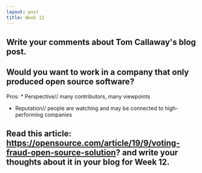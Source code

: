 ```yaml
---
layout: post
title: Week 12
---
```

## Write your comments about Tom Callaway's blog post.

## Would you want to work in a company that only produced open source software?
Pros: * Perspective// many contributors, many viewpoints
* Reputation// people are watching and may be connected to high-performing companies
## Read this article: https://opensource.com/article/19/9/voting-fraud-open-source-solution? and write your thoughts about it in your blog for Week 12.
